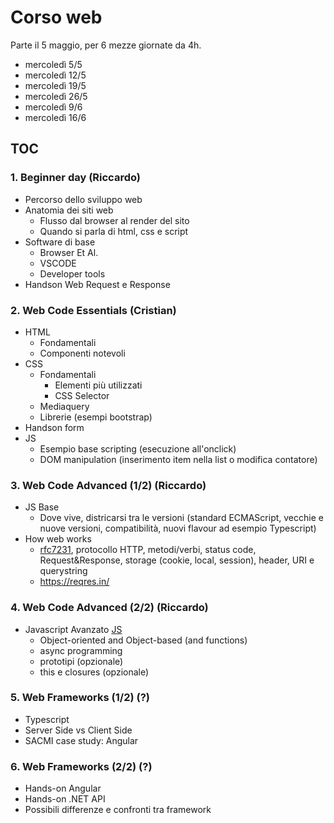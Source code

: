 # Corso web

Parte il 5 maggio, per 6 mezze giornate da 4h.

* mercoledì 5/5
* mercoledì 12/5
* mercoledì 19/5
* mercoledì 26/5
* mercoledì 9/6
* mercoledì 16/6

## TOC

### 1. Beginner day (Riccardo)

* Percorso dello sviluppo web
* Anatomia dei siti web
    - Flusso dal browser al render del sito
    - Quando si parla di html, css e script
* Software di base
    - Browser Et Al.
    - VSCODE
    - Developer tools
* Handson Web Request e Response

### 2. Web Code Essentials (Cristian)

* HTML
    - Fondamentali
    - Componenti notevoli
* CSS 
    - Fondamentali
        + Elementi più utilizzati
        + CSS Selector
    - Mediaquery
    - Librerie (esempi bootstrap)
* Handson form
* JS
    - Esempio base scripting (esecuzione all'onclick)
    - DOM manipulation (inserimento item nella list o modifica contatore)

### 3. Web Code Advanced (1/2) (Riccardo)

* JS Base
    - Dove vive, districarsi tra le versioni (standard ECMAScript, vecchie e nuove versioni, compatibilità, nuovi flavour ad esempio Typescript)
* How web works 
    - [rfc7231](https://tools.ietf.org/html/rfc7231), protocollo HTTP, metodi/verbi, status code, Request&Response, storage (cookie, local, session), header, URI e querystring
    - https://reqres.in/

### 4. Web Code Advanced (2/2) (Riccardo)

* Javascript Avanzato [JS](https://eloquentjavascript.net/)
    - Object-oriented and Object-based (and functions)
    - async programming 
    - prototipi (opzionale)
    - this e closures (opzionale)

### 5. Web Frameworks (1/2) (?)

* Typescript
* Server Side vs Client Side
* SACMI case study: Angular

### 6. Web Frameworks (2/2) (?)

* Hands-on Angular
* Hands-on .NET API
* Possibili differenze e confronti tra framework

